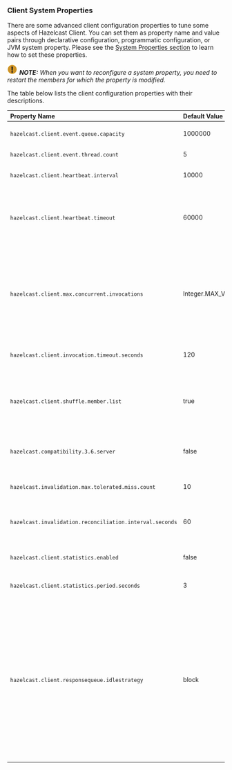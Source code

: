 
### Client System Properties

There are some advanced client configuration properties to tune some aspects of Hazelcast Client. You can set them as property name and value pairs through declarative configuration, programmatic configuration, or JVM system property. Please see the [System Properties section](#system-properties) to learn how to set these properties.

![note](images/NoteSmall.jpg) ***NOTE:*** *When you want to reconfigure a system property, you need to restart the members for which the property is modified.*

The table below lists the client configuration properties with their descriptions.

Property Name | Default Value | Type | Description
:--------------|:---------------|:------|:------------
`hazelcast.client.event.queue.capacity`|1000000|string|Default value of the capacity of executor that handles incoming event packets.
`hazelcast.client.event.thread.count`|5|string|Thread count for handling incoming event packets.
`hazelcast.client.heartbeat.interval`|10000|string|Frequency of heartbeat messages sent by the clients to members.
`hazelcast.client.heartbeat.timeout`|60000|string|Timeout for the heartbeat messages sent by the client to members. If no messages pass between client and member within the given time via this property in milliseconds, the connection will be closed.
`hazelcast.client.max.concurrent.invocations`|Integer.MAX_VALUE|string|Maximum allowed number of concurrent invocations. You can apply a constraint on the number of concurrent invocations in order to prevent the system from overloading. If the maximum number of concurrent invocations is exceeded and a new invocation comes in, Hazelcast throws `HazelcastOverloadException`.
`hazelcast.client.invocation.timeout.seconds`|120|string|Time to give up the invocation when a member in the member list is not reachable.
`hazelcast.client.shuffle.member.list`|true|string|The client shuffles the given member list to prevent all clients to connect to the same member when this property is `true`. When it is set to `false`, the client tries to connect to the members in the given order.
`hazelcast.compatibility.3.6.server`|false|bool|When this property is true, if the client cannot know the server version, it will assume that the server has the version 3.6.x.
`hazelcast.invalidation.max.tolerated.miss.count`|10|int|If missed invalidation count is bigger than this value, relevant cached data will be made unreachable.
`hazelcast.invalidation.reconciliation.interval.seconds`|60|int|Period for which the clients are scanned to compare generated invalidation events with the received ones from Near Cache.
`hazelcast.client.statistics.enabled`|false|bool|If set to true, it enables collecting the client statistics and sending them to the cluster.
`hazelcast.client.statistics.period.seconds`|3|int|The period in seconds the client statistics are collected and sent to the cluster.
`hazelcast.client.responsequeue.idlestrategy`|block|string|Specifies whether the response thread for internal operations at the client side will be blocked or not. If you use `block` (the default value) the thread will be blocked and need to be notified which can cause a reduction in the performance. If you use `backoff` there will be no blocking. By enabling the backoff mode and depending on your use case, you can get a 5-10% performance improvement. However, keep in mind that this will increase CPU utilization. We recommend you to use backoff with care and if you have a tool for measuring your cluster's performance.
